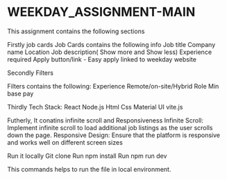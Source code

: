 # WEEKDAY_ASSIGNMENT-MAIN

This assignment contains the following sections

Firstly job cards
Job Cards contains the following info 
Job title
Company name
Location 
Job description( Show more and Show less)
Experience required
Apply button/link - Easy apply linked to weekday website

Secondly Filters

Filters contains the following:
Experience
Remote/on-site/Hybrid
Role
Min base pay

Thirdly Tech Stack:
React
Node.js
Html
Css
Material UI
vite.js

Futherly, It conatins infinite scroll and Responsiveness
Infinite Scroll: Implement infinite scroll to load additional job listings as the user scrolls down the page.
Responsive Design: Ensure that the platform is responsive and works well on different screen sizes

Run it locally
Git clone
Run npm install
Run npm run dev

This commands helps to run the file in local environment.
